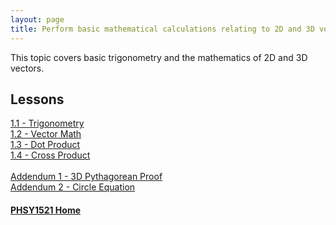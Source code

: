```yaml
---
layout: page
title: Perform basic mathematical calculations relating to 2D and 3D vectors.
---
```

This topic covers basic trigonometry and the mathematics of 2D and 3D vectors.

## Lessons
[1.1 - Trigonometry](trigonometry.md)<br>
[1.2 - Vector Math](vector-math.md)<br>
[1.3 - Dot Product](dot-product.md)<br>
[1.4 - Cross Product](cross-product.md)<br><br>
[Addendum 1 - 3D Pythagorean Proof](pythagorean-3d.md)<br>
[Addendum 2 - Circle Equation](circle.md)

#### [PHSY1521 Home](../)